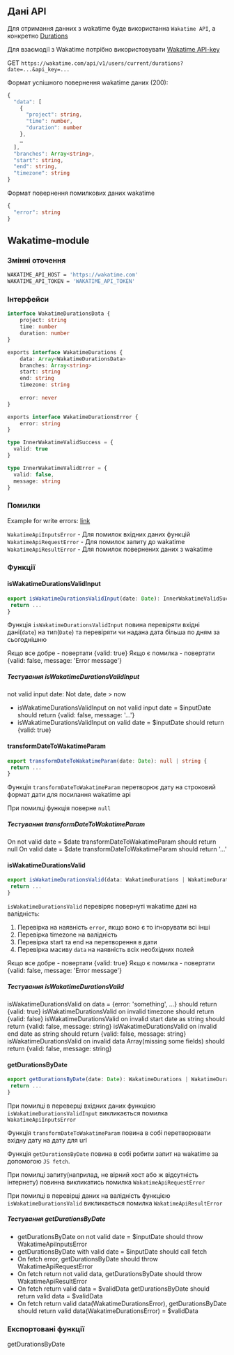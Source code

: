 
## Дані API

Для отримання данних з wakatime буде використанна `Wakatime API`, а конкретно 
[Durations](https://wakatime.com/developers#durations)

Для взаємодії з Wakatime потрібно використовувати [Wakatime API-key](https://wakatime.com/settings/api-key)

GET `https://wakatime.com/api/v1/users/current/durations?date=...&api_key=...`

Формат успішного повернення wakatime даних (200):
```ts
{
  "data": [
    {
      "project": string,
      "time": number,
      "duration": number
    }, 
    …
  ],
  "branches": Array<string>,
  "start": string,
  "end": string,
  "timezone": string
}
```

Формат повернення помилкових даних wakatime
```ts
{
  "error": string
}
```

## Wakatime-module

### Змінні оточення

```sh
WAKATIME_API_HOST = 'https://wakatime.com'
WAKATIME_API_TOKEN = 'WAKATIME_API_TOKEN'
```

### Інтерфейси

```typescript
interface WakatimeDurationsData {
    project: string
	time: number
    duration: number
}

exports interface WakatimeDurations {
	data: Array<WakatimeDurationsData>
	branches: Array<string>
	start: string
	end: string
	timezone: string
  
	error: never
}

exports interface WakatimeDurationsError {
	error: string
}

type InnerWakatimeValidSuccess = {
  valid: true
}

type InnerWakatimeValidError = {
  valid: false,
  message: string
}
```

### Помилки

Example for write errors: [link](https://learn.javascript.ru/oop-errors)

`WakatimeApiInputsError` - Для помилок вхідних даних функцій
`WakatimeApiRequestError` - Для помилок запиту до wakatime
`WakatimeApiResultError` - Для помилок повернених даних з wakatime

### Функції

#### isWakatimeDurationsValidInput

```ts
export isWakatimeDurationsValidInput(date: Date): InnerWakatimeValidSuccess | InnerWakatimeValidError {
 return ...
}
```

Функція `isWakatimeDurationsValidInput` повина перевіряти вхідні дані(`date`) на тип(`Date`) та перевіряти чи надана дата більша по дням за сьогоднішню

Якщо все добре - повертати {valid: true}
Якщо є помилка - повертати {valid: false, message: 'Error message'}

##### Тестування isWakatimeDurationsValidInput

not valid input date: Not date, date > now

- isWakatimeDurationsValidInput on not valid input date = $inputDate should return {valid: false, message: '...'}
- isWakatimeDurationsValidInput on valid date = $inputDate should return {valid: true}

#### transformDateToWakatimeParam

```ts
export transformDateToWakatimeParam(date: Date): null | string {
 return ...
}
```

Функція `transformDateToWakatimeParam` перетворює дату на строковий формат дати для посилання wakatime api

При помилці функція поверне `null`

##### Тестування transformDateToWakatimeParam

On not valid date = $date transformDateToWakatimeParam should return null
On valid date = $date transformDateToWakatimeParam should return '...'

#### isWakatimeDurationsValid

```ts
export isWakatimeDurationsValid(data: WakatimeDurations | WakatimeDurationsError): IsWakatimeDurationsValidInputSuccess | IsWakatimeDurationsValidInputError {
 return ...
}
```

`isWakatimeDurationsValid` перевіряє повернуті wakatime дані на валідність:

1. Перевірка на наявність `error`, якщо воно є то ігнорувати всі інші
2. Перевірка timezone на валідність
3. Перевірка start та end на перетворення в дати
4. Перевірка масиву `data` на наявність всіх необхідних полей

Якщо все добре - повертати {valid: true}
Якщо є помилка - повертати {valid: false, message: 'Error message'}

##### Тестування isWakatimeDurationsValid

isWakatimeDurationsValid on data = {error: 'something', ...} should return {valid: true}
isWakatimeDurationsValid on invalid timezone should return {valid: false}
isWakatimeDurationsValid on invalid start date as string should return {valid: false, message: string}
isWakatimeDurationsValid on invalid end date as string should return {valid: false, message: string}
isWakatimeDurationsValid on invalid data Array(missing some fields) should return {valid: false, message: string}

#### getDurationsByDate

```ts
export getDurationsByDate(date: Date): WakatimeDurations | WakatimeDurationsError {
 return ...
}
```

При помилці в переверці вхідних даних функцією `isWakatimeDurationsValidInput` викликається помилка `WakatimeApiInputsError`

Функція `transformDateToWakatimeParam` повина в собі перетворювати вхідну дату на дату для url

Функція `getDurationsByDate` повина в собі робити запит на wakatime за допомогою `JS fetch`.

При помилці запиту(наприлад, не вірний хост або ж відсутність інтернету) повинна викликатись помилка `WakatimeApiRequestError`

При помилці в перевірці даних на валідність функцією `isWakatimeDurationsValid` викликається помилка `WakatimeApiResultError`

##### Тестування getDurationsByDate

- getDurationsByDate on not valid date = $inputDate should throw WakatimeApiInputsError
- getDurationsByDate with valid date = $inputDate should call fetch
- On fetch error, getDurationsByDate should throw WakatimeApiRequestError
- On fetch return not valid data, getDurationsByDate should throw WakatimeApiResultError
- On fetch return valid data = $validData getDurationsByDate should return valid data = $validData
- On fetch return valid data(WakatimeDurationsError), getDurationsByDate should return valid data(WakatimeDurationsError) = $validData

### Експортовані функції

getDurationsByDate


